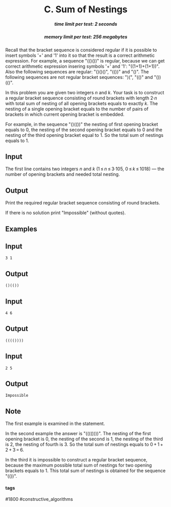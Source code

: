 <h1 style='text-align: center;'> C. Sum of Nestings</h1>

<h5 style='text-align: center;'>time limit per test: 2 seconds</h5>
<h5 style='text-align: center;'>memory limit per test: 256 megabytes</h5>

Recall that the bracket sequence is considered regular if it is possible to insert symbols '+' and '1' into it so that the result is a correct arithmetic expression. For example, a sequence "(()())" is regular, because we can get correct arithmetic expression insering symbols '+' and '1': "((1+1)+(1+1))". Also the following sequences are regular: "()()()", "(())" and "()". The following sequences are not regular bracket sequences: ")(", "(()" and "())(()".

In this problem you are given two integers *n* and *k*. Your task is to construct a regular bracket sequence consisting of round brackets with length 2·*n* with total sum of nesting of all opening brackets equals to exactly *k*. The nesting of a single opening bracket equals to the number of pairs of brackets in which current opening bracket is embedded.

For example, in the sequence "()(())" the nesting of first opening bracket equals to 0, the nesting of the second opening bracket equals to 0 and the nesting of the third opening bracket equal to 1. So the total sum of nestings equals to 1.

## Input

The first line contains two integers *n* and *k* (1 ≤ *n* ≤ 3·105, 0 ≤ *k* ≤ 1018) — the number of opening brackets and needed total nesting.

## Output

Print the required regular bracket sequence consisting of round brackets.

If there is no solution print "Impossible" (without quotes).

## Examples

## Input


```
3 1  

```
## Output


```
()(())
```
## Input


```
4 6  

```
## Output


```
(((())))
```
## Input


```
2 5  

```
## Output


```
Impossible  

```
## Note

The first example is examined in the statement.

In the second example the answer is "(((())))". The nesting of the first opening bracket is 0, the nesting of the second is 1, the nesting of the third is 2, the nesting of fourth is 3. So the total sum of nestings equals to 0 + 1 + 2 + 3 = 6.

In the third it is impossible to construct a regular bracket sequence, because the maximum possible total sum of nestings for two opening brackets equals to 1. This total sum of nestings is obtained for the sequence "(())".



#### tags 

#1800 #constructive_algorithms 
